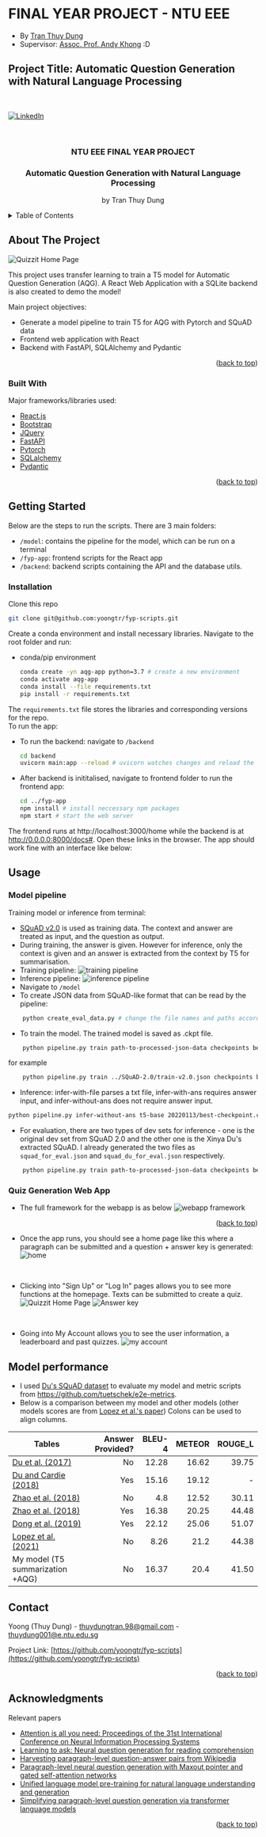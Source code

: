 # FINAL YEAR PROJECT - NTU EEE
* By [Tran Thuy Dung][linkedin-url]
* Supervisor: [Assoc. Prof. Andy Khong](https://personal.ntu.edu.sg/andykhong/) :D

## Project Title: Automatic Question Generation with Natural Language Processing
<br/>

<div id="top"></div>


[![LinkedIn][linkedin-shield]][linkedin-url]

<br />
<div align="center">

  <h3 align="center">NTU EEE FINAL YEAR PROJECT</h3>
  <h3 align="center">Automatic Question Generation with Natural Language Processing</h3>

  <p align="center">
    by Tran Thuy Dung
  </p>
</div>



<!-- TABLE OF CONTENTS -->
<details>
  <summary>Table of Contents</summary>
  <ol>
    <li>
      <a href="#about-the-project">About The Project</a>
      <ul>
        <li><a href="#built-with">Built With</a></li>
      </ul>
    </li>
    <li>
      <a href="#getting-started">Getting Started</a>
      <ul>
        <li><a href="#installation">Installation</a></li>
      </ul>
    </li>
    <li><a href="#usage">Usage</a></li>
    <li><a href="#contact">Contact</a></li>
    <li><a href="#acknowledgments">Acknowledgments</a></li>
  </ol>
</details>



<!-- ABOUT THE PROJECT -->
## About The Project

![Quizzit Home Page](./imgs/homepage.png)

This project uses transfer learning to train a T5 model for Automatic Question Generation (AQG). A React Web Application with a SQLite backend is also created to demo the model!

Main project objectives:
* Generate a model pipeline to train T5 for AQG with Pytorch and SQuAD data
* Frontend web application with React
* Backend with FastAPI, SQLAlchemy and Pydantic

<p align="right">(<a href="#top">back to top</a>)</p>



### Built With

Major frameworks/libraries used:
* [React.js](https://reactjs.org/)
* [Bootstrap](https://getbootstrap.com)
* [JQuery](https://jquery.com)
* [FastAPI](https://fastapi.tiangolo.com/)
* [Pytorch](https://pytorch.org/)
* [SQLalchemy](https://www.sqlalchemy.org/)
* [Pydantic](https://pydantic-docs.helpmanual.io/)

<p align="right">(<a href="#top">back to top</a>)</p>



<!-- GETTING STARTED -->
## Getting Started

Below are the steps to run the scripts. There are 3 main folders:
* `/model`: contains the pipeline for the model, which can be run on a terminal
* `/fyp-app`: frontend scripts for the React app
* `/backend`: backend scripts containing the API and the database utils.

### Installation
Clone this repo
   ```sh
   git clone git@github.com:yoongtr/fyp-scripts.git
   ```

Create a conda environment and install necessary libraries. Navigate to the root folder and run:
* conda/pip environment
  ```sh
  conda create -yn aqg-app python=3.7 # create a new environment
  conda activate aqg-app
  conda install --file requirements.txt
  pip install -r requirements.txt
  ```
The `requirements.txt` file stores the libraries and corresponding versions for the repo.
<br/>
To run the app:
* To run the backend: navigate to `/backend`
  ```sh
  cd backend
  uvicorn main:app --reload # uvicorn watches changes and reload the app when neccessary
  ```
* After backend is inititalised, navigate to frontend folder to run the frontend app:
  ```sh
  cd ../fyp-app
  npm install # install neccessary npm packages
  npm start # start the web server
  ```
The frontend runs at http://localhost:3000/home while the backend is at http://0.0.0.0:8000/docs#. Open these links in the browser. The app should work fine with an interface like below:


<!-- USAGE EXAMPLES -->
## Usage

### Model pipeline

Training model or inference from terminal:
* [SQuAD v2.0](https://rajpurkar.github.io/SQuAD-explorer/) is used as training data. The context and answer are treated as input, and the question as output.
* During training, the answer is given. However for inference, only the context is given and an answer is extracted from the context by T5 for summarisation.
* Training pipeline:
![training pipeline](./imgs/trainpipeline.png)
* Inference pipeline:
![inference pipeline](./imgs/inferpipeline.png)
* Navigate to `/model`
* To create JSON data from SQuAD-like format that can be read by the pipeline:
```sh
    python create_eval_data.py # change the file names and paths accordingly
```
* To train the model. The trained model is saved as .ckpt file.
```sh
    python pipeline.py train path-to-processed-json-data checkpoints best-checkpoint t5-base epochs-no batch-size learning-rate
```
for example
```sh
    python pipeline.py train ../SQuAD-2.0/train-v2.0.json checkpoints best-checkpoint t5-base 10 4 0.0001
```
* Inference: infer-with-file parses a txt file, infer-with-ans requires answer input, and infer-without-ans does not require answer input.
```sh
python pipeline.py infer-without-ans t5-base 20220113/best-checkpoint.ckpt # Change path to ckpt file accordingly
```
* For evaluation, there are two types of dev sets for inference - one is the original dev set from SQuAD 2.0 and the other one is the Xinya Du's extracted SQuAD. I already generated the two files as `squad_for_eval.json` and `squad_du_for_eval.json` respectively.
```sh
    python pipeline.py train path-to-processed-json-data checkpoints best-checkpoint t5-base epochs-no batch-size learning-rate
```


### Quiz Generation Web App

* The full framework for the webapp is as below
![webapp framework](./imgs/webframework.png)

<p align="right">(<a href="#top">back to top</a>)</p>

* Once the app runs, you should see a home page like this where a paragraph can be submitted and a question + answer key is generated:
![home](./imgs/homepage-unregisterd.png)
<br/>

* Clicking into "Sign Up" or "Log In" pages allows you to see more functions at the homepage. Texts can be submitted to create a quiz.
![Quizzit Home Page](./imgs/homepage.png)
![Answer key](./imgs/home-anskey.png)
<br/>

* Going into My Account allows you to see the user information, a leaderboard and past quizzes.
![my account](./imgs/myaccount.png)

<!-- Model performance -->
## Model performance
* I used [Du's SQuAD dataset](https://github.com/tomhosking/squad-du-split) to evaluate my model and metric scripts from https://github.com/tuetschek/e2e-metrics.
* Below is a comparison between my model and other models (other models scores are from [Lopez et al.'s paper](https://arxiv.org/abs/2005.01107))
Colons can be used to align columns.

| Tables                                    | Answer Provided?  | BLEU-4   | METEOR   | ROUGE_L  |
| ----------------------------------------- |------------------:| --------:| --------:| --------:|
| [Du et al. (2017)][du-2017]               | No                | 12.28    |    16.62 |    39.75 |
| [Du and Cardie (2018)][du-2018]           | Yes               | 15.16    |    19.12 |      -   |
| [Zhao et al. (2018)][zhao-2018]           | No                |   4.8    |    12.52 |    30.11 |
| [Zhao et al. (2018)][zhao-2018]           | Yes               | 16.38    |    20.25 |    44.48 |
| [Dong et al. (2019)][dong-2019]           | Yes               | 22.12    |    25.06 |    51.07 |
| [Lopez et al. (2021)][lopez-2021]         | No                |  8.26    |    21.2  |    44.38 |
| My model (T5 summarization +AQG)          | No                | 16.37    |    20.4  |    41.50 |

<!-- CONTACT -->
## Contact

Yoong (Thuy Dung) - thuydungtran.98@gmail.com - thuydung001@e.ntu.edu.sg

Project Link: [https://github.com/yoongtr/fyp-scripts](https://github.com/yoongtr/fyp-scripts)

<p align="right">(<a href="#top">back to top</a>)</p>



<!-- ACKNOWLEDGMENTS -->
## Acknowledgments

Relevant papers

* [Attention is all you need: Proceedings of the 31st International Conference on Neural Information Processing Systems][vaswani]
* [Learning to ask: Neural question generation for reading comprehension][du-2017]
* [Harvesting paragraph-level question-answer pairs from Wikipedia][du-2018]
* [Paragraph-level neural question generation with Maxout pointer and gated self-attention networks][zhao-2018]
* [Unified language model pre-training for natural language understanding and generation][dong-2019]
* [Simplifying paragraph-level question generation via transformer language models][lopez-2021]

<p align="right">(<a href="#top">back to top</a>)</p>



<!-- MARKDOWN LINKS & IMAGES -->
<!-- https://www.markdownguide.org/basic-syntax/#reference-style-links -->

[linkedin-shield]: https://img.shields.io/badge/-LinkedIn-black.svg?style=for-the-badge&logo=linkedin&colorB=555
[linkedin-url]: https://www.linkedin.com/in/dungtran-yoong/
[product-screenshot]: images/screenshot.png
[du-2017]: https://arxiv.org/abs/1705.00106
[du-2018]: https://arxiv.org/abs/1805.05942
[zhao-2018]: https://aclanthology.org/D18-1424
[dong-2019]: https://arxiv.org/abs/1905.03197
[lopez-2021]: https://arxiv.org/abs/2005.01107
[vaswani]: https://dl.acm.org/doi/10.5555/3295222.3295349
